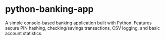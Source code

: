 # python-banking-app
A simple console-based banking application built with Python. Features secure PIN hashing, checking/savings transactions, CSV logging, and basic account statistics. 
